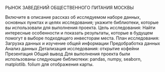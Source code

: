 РЫНОК ЗАВЕДЕНИЙ ОБЩЕСТВЕННОГО ПИТАНИЯ МОСКВЫ

Включите в описание рассказ об исследуемом наборе данных, основных пунктах и целях исследования; укажите библиотеки, которые вы использовали для выполнения проекта.
Цель исследования: Найти интересные особенности и показать результаты, которые в будущем помогут в выборе подходящего инвесторам места.
План исследования:
Загрузка данных и изучение общей информации
Предобработка данных
Анализ данных
Детализация исследования: открытие кофейни
Презентация
Общий вывод
Для выполнения проекта были использованы следующие библиотеки: pandas, numpy, seaborn, matplotlib. folium для отображения карты. 

